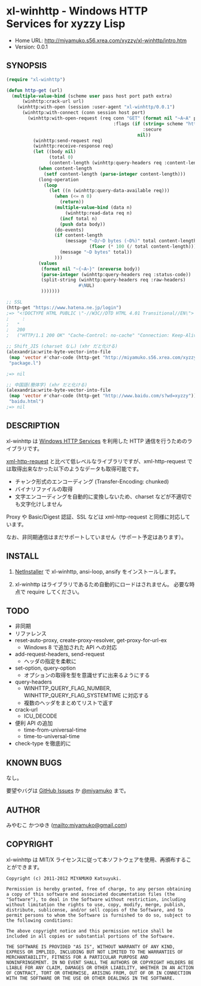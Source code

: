 # xl-winhttp - Windows HTTP Services for xyzzy Lisp

* Home URL: http://miyamuko.s56.xrea.com/xyzzy/xl-winhttp/intro.htm
* Version: 0.0.1


## SYNOPSIS

```lisp
(require "xl-winhttp")

(defun http-get (url)
  (multiple-value-bind (scheme user pass host port path extra)
      (winhttp:crack-url url)
    (winhttp:with-open (session :user-agent "xl-winhttp/0.0.1")
      (winhttp:with-connect (conn session host port)
        (winhttp:with-open-request (req conn "GET" (format nil "~A~A" path (or extra ""))
                                        :flags (if (string= scheme "https")
                                                   :secure
                                                 nil))
          (winhttp:send-request req)
          (winhttp:receive-response req)
          (let ((body nil)
                (total 0)
                (content-length (winhttp:query-headers req :content-length)))
            (when content-length
              (setf content-length (parse-integer content-length)))
            (long-operation
              (loop
                (let ((n (winhttp:query-data-available req)))
                  (when (<= n 0)
                    (return))
                  (multiple-value-bind (data n)
                      (winhttp:read-data req n)
                    (incf total n)
                    (push data body))
                  (do-events)
                  (if content-length
                      (message "~D/~D bytes (~D%)" total content-length
                               (floor (* 100 (/ total content-length))))
                    (message "~D bytes" total))
                  )))
            (values
             (format nil "~{~A~}" (nreverse body))
             (parse-integer (winhttp:query-headers req :status-code))
             (split-string (winhttp:query-headers req :raw-headers)
                           #\NUL)
             )))))))

;; SSL
(http-get "https://www.hatena.ne.jp/login")
;=> "<!DOCTYPE HTML PUBLIC \"-//W3C//DTD HTML 4.01 Transitional//EN\">
;     :
;   "
;   200
;   ("HTTP/1.1 200 OK" "Cache-Control: no-cache" "Connection: Keep-Alive" ...)

;; Shift_JIS (charset なし) (xhr だと化ける)
(alexandria:write-byte-vector-into-file
 (map 'vector #'char-code (http-get "http://miyamuko.s56.xrea.com/xyzzy/package.l"))
 "package.l")

;=> nil

;; 中国語(簡体字) (xhr だと化ける)
(alexandria:write-byte-vector-into-file
 (map 'vector #'char-code (http-get "http://www.baidu.com/s?wd=xyzzy"))
 "baidu.html")
;=> nil
```


## DESCRIPTION

xl-winhttp は [Windows HTTP Services](http://msdn.microsoft.com/en-us/library/windows/desktop/aa384273.aspx)
を利用した HTTP 通信を行うためのライブラリです。

[xml-http-request](http://miyamuko.s56.xrea.com/xyzzy/xml-http-request/intro.htm)
と比べて低レベルなライブラリですが、xml-http-request では取得出来なかった以下のようなデータも取得可能です。

  * チャンク形式のエンコーディング (Transfer-Encoding: chunked)
  * バイナリファイルの取得
  * 文字エンコーディングを自動的に変換しないため、charset などが不適切でも文字化けしません

Proxy や Basic/Digest 認証、SSL などは xml-http-request と同様に対応しています。

なお、非同期通信はまだサポートしていません（サポート予定はあります）。


## INSTALL

1. [NetInstaller](http://www7a.biglobe.ne.jp/~hat/xyzzy/ni.html)
   で xl-winhttp, ansi-loop, ansify をインストールします。

2. xl-winhttp はライブラリであるため自動的にロードはされません。
   必要な時点で require してください。


## TODO

* 非同期
* リファレンス
* reset-auto-proxy, create-proxy-resolver, get-proxy-for-url-ex
  - Windows 8 で追加された API への対応
* add-request-headers, send-request
  - ヘッダの指定を柔軟に
* set-option, query-option
  - オプションの取得を型を意識せずに出来るようにする
* query-headers
  - WINHTTP_QUERY_FLAG_NUMBER, WINHTTP_QUERY_FLAG_SYSTEMTIME に対応する
  - 複数のヘッダをまとめてリストで返す
* crack-url
  - ICU_DECODE
* 便利 API の追加
  - time-from-universal-time
  - time-to-universal-time
* check-type を徹底的に


## KNOWN BUGS

なし。

要望やバグは
[GitHub Issues](http://github.com/miyamuko/xl-winhttp/issues) か
[@miyamuko](http://twitter.com/home?status=%40miyamuko%20%23xyzzy%20xl-winhttp%3a%20)
まで。


## AUTHOR

みやむこ かつゆき (<mailto:miyamuko@gmail.com>)


## COPYRIGHT

xl-winhttp は MIT/X ライセンスに従って本ソフトウェアを使用、再頒布することができます。

    Copyright (c) 2011-2012 MIYAMUKO Katsuyuki.

    Permission is hereby granted, free of charge, to any person obtaining
    a copy of this software and associated documentation files (the
    "Software"), to deal in the Software without restriction, including
    without limitation the rights to use, copy, modify, merge, publish,
    distribute, sublicense, and/or sell copies of the Software, and to
    permit persons to whom the Software is furnished to do so, subject to
    the following conditions:

    The above copyright notice and this permission notice shall be
    included in all copies or substantial portions of the Software.

    THE SOFTWARE IS PROVIDED "AS IS", WITHOUT WARRANTY OF ANY KIND,
    EXPRESS OR IMPLIED, INCLUDING BUT NOT LIMITED TO THE WARRANTIES OF
    MERCHANTABILITY, FITNESS FOR A PARTICULAR PURPOSE AND
    NONINFRINGEMENT. IN NO EVENT SHALL THE AUTHORS OR COPYRIGHT HOLDERS BE
    LIABLE FOR ANY CLAIM, DAMAGES OR OTHER LIABILITY, WHETHER IN AN ACTION
    OF CONTRACT, TORT OR OTHERWISE, ARISING FROM, OUT OF OR IN CONNECTION
    WITH THE SOFTWARE OR THE USE OR OTHER DEALINGS IN THE SOFTWARE.

